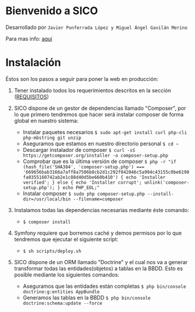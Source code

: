 Bienvenido a SICO
========================
Desarrollado por `Javier Ponferrada López y Miguel Ángel Gavilán Merino`

Para mas info: [aquí](https://github.com/Miangame/Sico-Proyecto-Integrado-2018/wiki)

# Instalación
Éstos son los pasos a seguir para poner la web en producción:
1. Tener instalado todos los requerimientos descritos en la sección ([REQUISITOS](https://github.com/Miangame/Sico-Proyecto-Integrado-2018/wiki/Requisitos))

2. SICO dispone de un gestor de dependencias llamado "Composer", por lo que primero tendremos que hacer será instalar composer de forma global en nuestro sistema:
    - Instalar paquetes necesarios `$ sudo apt-get install curl php-cli php-mbstring git unzip`
    - Aseguramos que estamos en nuestro directorio personal `$ cd ~`
    - Descargar instalador de composer `$ curl -sS https://getcomposer.org/installer -o composer-setup.php`
    - Comprobar que es la última versión de composer `$ php -r "if (hash_file('SHA384', 'composer-setup.php') === '669656bab3166a7aff8a7506b8cb2d1c292f042046c5a994c43155c0be6190fa0355160742ab2e1c88d40d5be660b410') { echo 'Installer verified'; } else { echo 'Installer corrupt'; unlink('composer-setup.php'); } echo PHP_EOL;"`
    - Instalar composer `$ sudo php composer-setup.php --install-dir=/usr/local/bin --filename=composer`

3. Instalamos todas las dependencias necesarias mediante éste comando:
    - `$ composer install`

4. Symfony requiere que borremos caché y demos permisos por lo que tendremos que ejecutar el siguiente script:
    - `$ sh scripts/deploy.sh`

5. SICO dispone de un ORM llamado "Doctrine" y el cual nos va a generar transformar todas las entidades(objetos) a tablas en la BBDD. Esto es posible mediante los siguientes comandos:
    - Aseguramos que las entidades están completas `$ php bin/console doctrine:g:entities AppBundle`
    - Generamos las tablas en la BBDD `$ php bin/console doctrine:schema:update --force`
